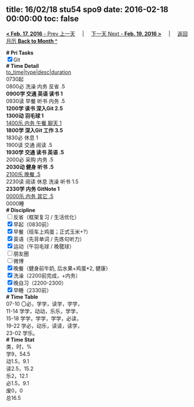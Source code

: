 title: 16/02/18 stu54 spo9
date: 2016-02-18 00:00:00
toc: false
---
[**< Feb. 17, 2016** - Prev 上一天](/lifelogs/2016/02/d17.html) &nbsp; &nbsp; | &nbsp; &nbsp; [下一天 Next - **Feb. 19, 2016 >**](/lifelogs/2016/02/d19.html) &nbsp; &nbsp; |  &nbsp; &nbsp; [返回月历 **Back to Month ^**](/lifelogs/2016/02/index.html)
<br/><div><b># Pri Tasks</b></div><div><input checked="true" type="checkbox"/>Git</div><div><b># Time Detail</b></div><div><u>to_time|type|desc|duration</u></div><div>0730起</div><div>0800必 洗澡 内务 反省 .5</div><div><b>0900学 交通 英语 读书 1</b></div><div>0930读 早餐 听书 内务 .5</div><div><b>1200学 读书 深入Git 2.5</b></div><div><b>1300动 羽毛球 1</b></div><div><u>1400乐 内务 午餐 聊天 1</u></div><div><b>1800学 深入Git 工作 3.5</b></div><div>1830必 休息 1</div><div>1900读 交通 阅读 .5</div><div><b>1930学 交通 读书 英语 .5</b></div><div>2000必 采购 内务 .5</div><div><b>2030动 健身 听书 .5</b></div><div><u>2100乐 晚餐 .5</u></div><div>2230读 阅读 休息 洗澡 听书 1.5</div><div><b>2330学 内务 GitNote 1</b></div><div><u>0000乐 内务 其它 .5</u></div><div>0000睡</div><div><b># Discipline</b></div><div><input type="checkbox"/>反省（框架复习 / 生活优化）</div><div><input checked="true" type="checkbox"/>早起（0830前）</div><div><input checked="true" type="checkbox"/>早餐（班车上鸡蛋；正式玉米+?）</div><div><input checked="true" type="checkbox"/>英语（先背单词 / 先炼句听力）</div><div><input checked="true" type="checkbox"/>运动（午羽毛球 / 晚毽球）</div><div><input type="checkbox"/>朋友圈</div><div><input type="checkbox"/>微博</div><div><input checked="true" type="checkbox"/>晚餐（健身前牛奶, 后水果+鸡蛋*2, 健康）</div><div><input checked="true" type="checkbox"/>洗澡（2200前完成，+内务）</div><div><input checked="true" type="checkbox"/>晚自习（2200-2300）</div><div><input checked="true" type="checkbox"/>早睡（2330前）</div><div><b># Time Table</b></div><div>07-10 〇必，学学，读学，学学，</div><div>11-14 学学，动动，乐乐，学学，</div><div>15-18 学学，学学，学学，必读，</div><div>19-22 学必，动乐，读读，读学，</div><div>23-02 学乐。</div><div><b># Time Stat</b></div><div>类，时，%</div><div>学9，54.5</div><div>动1.5，9.1</div><div>读2.5，15.2</div><div>乐2，12.1</div><div>必1.5，9.1</div><div>废0，0</div><div>总16.5</div>